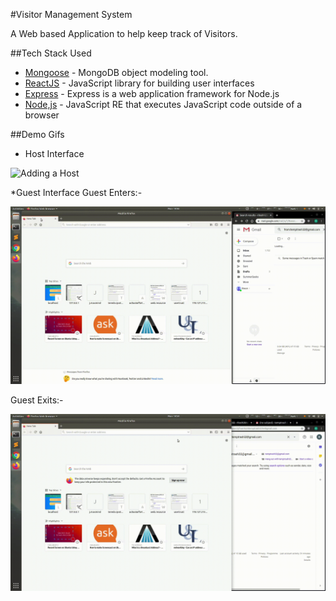 #Visitor Management System

A Web based Application to help keep track of Visitors.

##Tech Stack Used

* [Mongoose](https://mongoosejs.com/) - MongoDB object modeling tool.
* [ReactJS](https://reactjs.org/) - JavaScript library for building user interfaces
* [Express](https://expressjs.com/) - Express is a web application framework for Node.js
* [Node,js](https://nodejs.org/en/about/) - JavaScript RE that executes JavaScript code outside of a browser


##Demo Gifs

* Host Interface

![Adding a Host](demo_gifs/hostdemo.gif)

*Guest Interface
Guest Enters:-

![Guest Enters](demo_gifs/guestenter.gif)

Guest Exits:-

![Guest Exits](demo_gifs/guestexit.gif)
